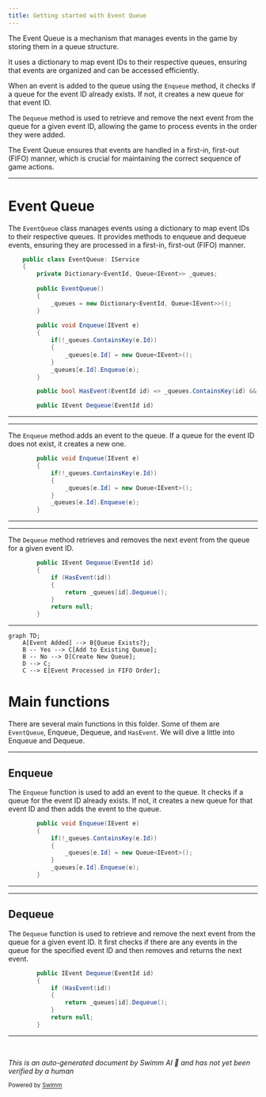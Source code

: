 ```yaml
---
title: Getting started with Event Queue
---
```

The Event Queue is a mechanism that manages events in the game by storing them in a queue structure.

It uses a dictionary to map event IDs to their respective queues, ensuring that events are organized and can be accessed efficiently.

When an event is added to the queue using the <SwmToken path="unity/four-block/Assets/game/logic/EventQueue/EventQueue.cs" pos="15:5:5" line-data="        public void Enqueue(IEvent e)">`Enqueue`</SwmToken> method, it checks if a queue for the event ID already exists. If not, it creates a new queue for that event ID.

The <SwmToken path="unity/four-block/Assets/game/logic/EventQueue/EventQueue.cs" pos="26:5:5" line-data="        public IEvent Dequeue(EventId id)">`Dequeue`</SwmToken> method is used to retrieve and remove the next event from the queue for a given event ID, allowing the game to process events in the order they were added.

The Event Queue ensures that events are handled in a first-in, first-out (FIFO) manner, which is crucial for maintaining the correct sequence of game actions.

<SwmSnippet path="/unity/four-block/Assets/game/logic/EventQueue/EventQueue.cs" line="6">

---

# Event Queue

The <SwmToken path="unity/four-block/Assets/game/logic/EventQueue/EventQueue.cs" pos="6:5:5" line-data="    public class EventQueue: IService">`EventQueue`</SwmToken> class manages events using a dictionary to map event IDs to their respective queues. It provides methods to enqueue and dequeue events, ensuring they are processed in a first-in, first-out (FIFO) manner.

```c#
    public class EventQueue: IService
    {
        private Dictionary<EventId, Queue<IEvent>> _queues;
        
        public EventQueue()
        {
            _queues = new Dictionary<EventId, Queue<IEvent>>();
        }
        
        public void Enqueue(IEvent e)
        {
            if(!_queues.ContainsKey(e.Id))
            {
                _queues[e.Id] = new Queue<IEvent>();
            }
            _queues[e.Id].Enqueue(e);
        }

        public bool HasEvent(EventId id) => _queues.ContainsKey(id) && _queues[id].Count > 0;

        public IEvent Dequeue(EventId id)
```

---

</SwmSnippet>

<SwmSnippet path="/unity/four-block/Assets/game/logic/EventQueue/EventQueue.cs" line="15">

---

The <SwmToken path="unity/four-block/Assets/game/logic/EventQueue/EventQueue.cs" pos="15:5:5" line-data="        public void Enqueue(IEvent e)">`Enqueue`</SwmToken> method adds an event to the queue. If a queue for the event ID does not exist, it creates a new one.

```c#
        public void Enqueue(IEvent e)
        {
            if(!_queues.ContainsKey(e.Id))
            {
                _queues[e.Id] = new Queue<IEvent>();
            }
            _queues[e.Id].Enqueue(e);
        }
```

---

</SwmSnippet>

<SwmSnippet path="/unity/four-block/Assets/game/logic/EventQueue/EventQueue.cs" line="26">

---

The <SwmToken path="unity/four-block/Assets/game/logic/EventQueue/EventQueue.cs" pos="26:5:5" line-data="        public IEvent Dequeue(EventId id)">`Dequeue`</SwmToken> method retrieves and removes the next event from the queue for a given event ID.

```c#
        public IEvent Dequeue(EventId id)
        {
            if (HasEvent(id))
            {
                return _queues[id].Dequeue();
            }
            return null;
        }
```

---

</SwmSnippet>

```mermaid
graph TD;
    A[Event Added] --> B{Queue Exists?};
    B -- Yes --> C[Add to Existing Queue];
    B -- No --> D[Create New Queue];
    D --> C;
    C --> E[Event Processed in FIFO Order];
```

# Main functions

There are several main functions in this folder. Some of them are <SwmToken path="unity/four-block/Assets/game/logic/EventQueue/EventQueue.cs" pos="6:5:5" line-data="    public class EventQueue: IService">`EventQueue`</SwmToken>, Enqueue, Dequeue, and <SwmToken path="unity/four-block/Assets/game/logic/EventQueue/EventQueue.cs" pos="24:5:5" line-data="        public bool HasEvent(EventId id) =&gt; _queues.ContainsKey(id) &amp;&amp; _queues[id].Count &gt; 0;">`HasEvent`</SwmToken>. We will dive a little into Enqueue and Dequeue.

<SwmSnippet path="/unity/four-block/Assets/game/logic/EventQueue/EventQueue.cs" line="15">

---

## Enqueue

The <SwmToken path="unity/four-block/Assets/game/logic/EventQueue/EventQueue.cs" pos="15:5:5" line-data="        public void Enqueue(IEvent e)">`Enqueue`</SwmToken> function is used to add an event to the queue. It checks if a queue for the event ID already exists. If not, it creates a new queue for that event ID and then adds the event to the queue.

```c#
        public void Enqueue(IEvent e)
        {
            if(!_queues.ContainsKey(e.Id))
            {
                _queues[e.Id] = new Queue<IEvent>();
            }
            _queues[e.Id].Enqueue(e);
        }
```

---

</SwmSnippet>

<SwmSnippet path="/unity/four-block/Assets/game/logic/EventQueue/EventQueue.cs" line="26">

---

## Dequeue

The <SwmToken path="unity/four-block/Assets/game/logic/EventQueue/EventQueue.cs" pos="26:5:5" line-data="        public IEvent Dequeue(EventId id)">`Dequeue`</SwmToken> function is used to retrieve and remove the next event from the queue for a given event ID. It first checks if there are any events in the queue for the specified event ID and then removes and returns the next event.

```c#
        public IEvent Dequeue(EventId id)
        {
            if (HasEvent(id))
            {
                return _queues[id].Dequeue();
            }
            return null;
        }
```

---

</SwmSnippet>

&nbsp;

*This is an auto-generated document by Swimm AI 🌊 and has not yet been verified by a human*

<SwmMeta version="3.0.0" repo-id="Z2l0aHViJTNBJTNBREVNTy1ncmF2aXR5LWN1YmVzJTNBJTNBc3dpbW1pbw==" repo-name="DEMO-gravity-cubes" doc-type="overview"><sup>Powered by [Swimm](/)</sup></SwmMeta>
